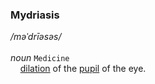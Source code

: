 ### Mydriasis
*/məˈdrīəsəs/*<br><br>
*noun* `Medicine`<br>
&nbsp;&nbsp;&nbsp;&nbsp;<ins>dilation</ins> of the <ins>pupil</ins> of the eye.
